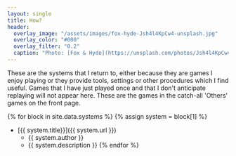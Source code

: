 ```yaml
---
layout: single
title: How?
header:
  overlay_image: "/assets/images/fox-hyde-Jsh4l4KpCw4-unsplash.jpg"
  overlay_color: "#000"
  overlay_filter: "0.2"
  caption: "Photo: [Fox & Hyde](https://unsplash.com/photos/Jsh4l4KpCw4)"
---
```


These are the systems that I return to, either because they are games I enjoy playing or they provide tools, settings or other procedures which I find useful. Games that I have just played once and that I don't anticipate replaying will not appear here. These are the games in the catch-all 'Others' games on the front page.

{% for block in site.data.systems %}
{% assign system = block[1] %}
- [{{ system.title}}]({{ system.url }})
  - {{ system.author }}
  - {{ system.description }}
{% endfor %}
